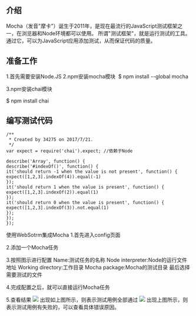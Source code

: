 ## 介绍 ##
Mocha（发音"摩卡"）诞生于2011年，是现在最流行的JavaScript测试框架之一，在浏览器和Node环境都可以使用。
所谓"测试框架"，就是运行测试的工具。通过它，可以为JavaScript应用添加测试，从而保证代码的质量。


## 准备工作 ##
1.首先需要安装Node.JS
2.npm安装mocha模块
 $ npm install --global mocha

3.npm安装chai模块

$ npm install chai


## 编写测试代码 ##
    /**
     * Created by 34275 on 2017/7/21.
     */
    var expect = require('chai').expect; //依赖于Node
     
    describe('Array', function() {
    describe('#indexOf()', function() {
    it('should return -1 when the value is not present', function() {
    expect([1,2,3].indexOf(4)).equal(-1)
    });
    it('should return 1 when the value is present', function() {
    expect([1,2,3].indexOf(2)).equal(1)
    });
    it('should return 0 when the value is present', function() {
    expect([1,2,3].indexOf(3)).not.equal(1)
    });
    });
    });
使用WebSotrm集成Mocha
1.首先进入config页面


2.添加一个Mocha任务 

3.按照图示进行配置 Name:测试任务的名称 Node interpreter:Node的运行文件地址 Working directory:工作目录 Mocha package:Mocha的测试目录 最后选择需要测试的文件

4.完成配置之后，就可以直接运行Mocha任务 

5.查看结果 
![](https://img-blog.csdn.net/20170808000240292?watermark/2/text/aHR0cDovL2Jsb2cuY3Nkbi5uZXQva2V3ZW4xOTg5/font/5a6L5L2T/fontsize/400/fill/I0JBQkFCMA==/dissolve/70/gravity/Center)
出现如上图所示，则表示测试用例全部通过 
![](https://img-blog.csdn.net/20170808000243417?watermark/2/text/aHR0cDovL2Jsb2cuY3Nkbi5uZXQva2V3ZW4xOTg5/font/5a6L5L2T/fontsize/400/fill/I0JBQkFCMA==/dissolve/70/gravity/Center)
出现上图所示，则表示测试用例有失败的，可以查看具体错误原因。
